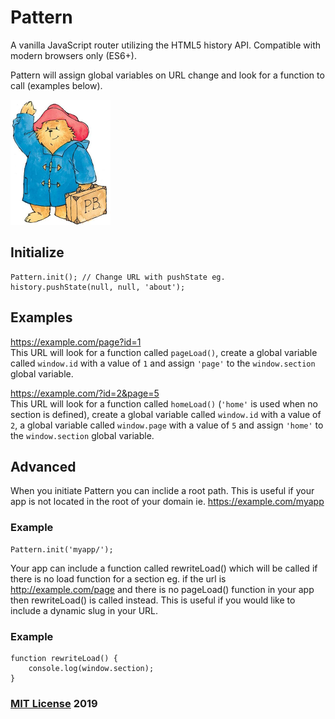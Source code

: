 # Pattern

A vanilla JavaScript router utilizing the HTML5 history API. Compatible with modern browsers only (ES6+).

Pattern will assign global variables on URL change and look for a function to call (examples below).

<img src="pattern.png" width="160" height="200">

## Initialize

```
Pattern.init(); // Change URL with pushState eg. history.pushState(null, null, 'about');
```

## Examples

https://example.com/page?id=1  
This URL will look for a function called ```pageLoad()```, create a global variable called ```window.id``` with a value of ```1``` and assign ```'page'``` to the ```window.section``` global variable.

https://example.com/?id=2&page=5  
This URL will look for a function called ```homeLoad()``` (```'home'``` is used when no section is defined), create a global variable called ```window.id``` with a value of ```2```, a global variable called ```window.page``` with a value of ```5``` and assign ```'home'``` to the ```window.section``` global variable.

## Advanced

When you initiate Pattern you can inclide a root path. This is useful if your app is not located in the root of your domain ie. https://example.com/myapp

### Example

```
Pattern.init('myapp/');
```

Your app can include a function called rewriteLoad() which will be called if there is no load function for a section eg. if the url is http://example.com/page and there is no pageLoad() function in your app then rewriteLoad() is called instead. This is useful if you would like to include a dynamic slug in your URL.

### Example

```
function rewriteLoad() {
    console.log(window.section);
}
```

### [MIT License](https://en.wikipedia.org/wiki/MIT_License) 2019
